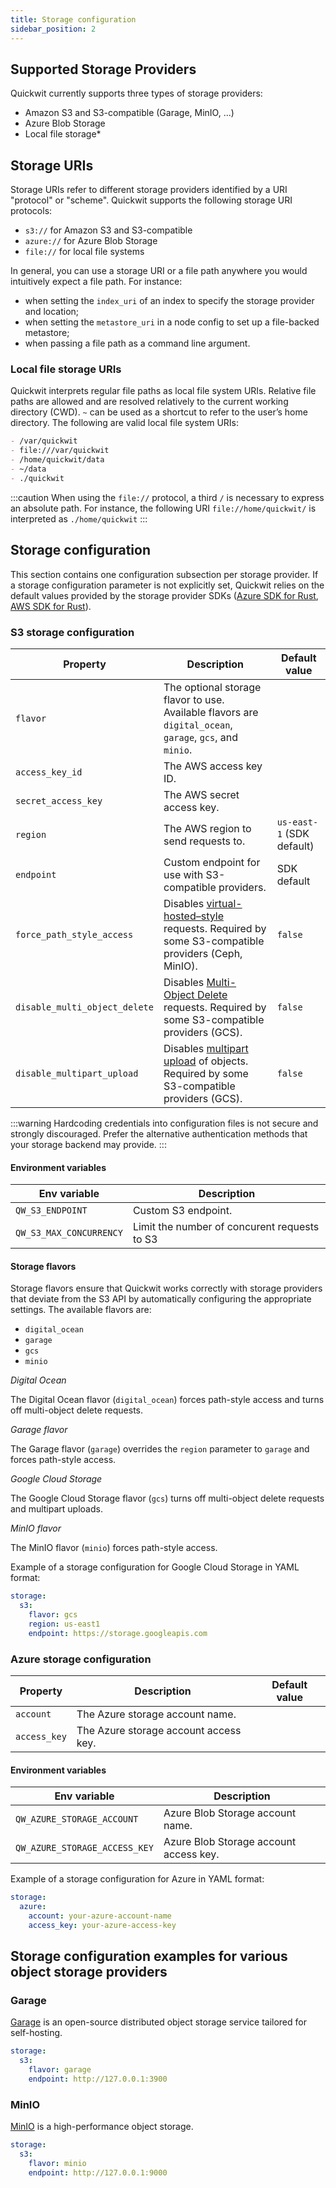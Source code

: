 ```yaml
---
title: Storage configuration
sidebar_position: 2
---
```


## Supported Storage Providers

Quickwit currently supports three types of storage providers:
- Amazon S3 and S3-compatible (Garage, MinIO, ...)
- Azure Blob Storage
- Local file storage*

## Storage URIs

Storage URIs refer to different storage providers identified by a URI "protocol" or "scheme". Quickwit supports the following storage URI protocols:
- `s3://` for Amazon S3 and S3-compatible
- `azure://` for Azure Blob Storage
- `file://` for local file systems

In general, you can use a storage URI or a file path anywhere you would intuitively expect a file path. For instance:
- when setting the `index_uri` of an index to specify the storage provider and location;
- when setting the `metastore_uri` in a node config to set up a file-backed metastore;
- when passing a file path as a command line argument.

### Local file storage URIs

Quickwit interprets regular file paths as local file system URIs. Relative file paths are allowed and are resolved relatively to the current working directory (CWD). `~` can be used as a shortcut to refer to the user’s home directory. The following are valid local file system URIs:

```markdown
- /var/quickwit
- file:///var/quickwit
- /home/quickwit/data
- ~/data
- ./quickwit
```

:::caution
When using the `file://` protocol, a third `/` is necessary to express an absolute path. For instance, the following URI `file://home/quickwit/` is interpreted as `./home/quickwit`
:::

## Storage configuration

This section contains one configuration subsection per storage provider. If a storage configuration parameter is not explicitly set, Quickwit relies on the default values provided by the storage provider SDKs ([Azure SDK for Rust](https://github.com/Azure/azure-sdk-for-rust), [AWS SDK for Rust](https://github.com/awslabs/aws-sdk-rust)).

### S3 storage configuration

| Property | Description | Default value |
| --- | --- | --- |
| `flavor` |  The optional storage flavor to use. Available flavors are `digital_ocean`, `garage`, `gcs`, and `minio`. | |
| `access_key_id` | The AWS access key ID. | |
| `secret_access_key` | The AWS secret access key. | |
| `region` | The AWS region to send requests to. | `us-east-1` (SDK default) |
| `endpoint` | Custom endpoint for use with S3-compatible providers. | SDK default |
| `force_path_style_access` | Disables [virtual-hosted–style](https://docs.aws.amazon.com/AmazonS3/latest/userguide/VirtualHosting.html) requests. Required by some S3-compatible providers (Ceph, MinIO). | `false` |
| `disable_multi_object_delete` | Disables [Multi-Object Delete](https://docs.aws.amazon.com/AmazonS3/latest/API/API_DeleteObjects.html) requests. Required by some S3-compatible providers (GCS). | `false` |
| `disable_multipart_upload` | Disables [multipart upload](https://docs.aws.amazon.com/AmazonS3/latest/userguide/mpuoverview.html) of objects. Required by some S3-compatible providers (GCS). | `false` |

:::warning
Hardcoding credentials into configuration files is not secure and strongly discouraged. Prefer the alternative authentication methods that your storage backend may provide.
:::

#### Environment variables

| Env variable | Description |
| --- | --- |
| `QW_S3_ENDPOINT` | Custom S3 endpoint. |
| `QW_S3_MAX_CONCURRENCY` | Limit the number of concurent requests to S3 |

#### Storage flavors

Storage flavors ensure that Quickwit works correctly with storage providers that deviate from the S3 API by automatically configuring the appropriate settings. The available flavors are:
- `digital_ocean`
- `garage`
- `gcs`
- `minio`

*Digital Ocean*

The Digital Ocean flavor (`digital_ocean`) forces path-style access and turns off multi-object delete requests.

*Garage flavor*

The Garage flavor (`garage`) overrides the `region` parameter to `garage` and forces path-style access.

*Google Cloud Storage*

The Google Cloud Storage flavor (`gcs`) turns off multi-object delete requests and multipart uploads.

*MinIO flavor*

The MinIO flavor (`minio`) forces path-style access.

Example of a storage configuration for Google Cloud Storage in YAML format:

```yaml
storage:
  s3:
    flavor: gcs
    region: us-east1
    endpoint: https://storage.googleapis.com
```

### Azure storage configuration

| Property | Description | Default value |
| --- | --- | --- |
| `account` | The Azure storage account name. | |
| `access_key` | The Azure storage account access key. | |

#### Environment variables

| Env variable | Description |
| --- | --- |
| `QW_AZURE_STORAGE_ACCOUNT` | Azure Blob Storage account name. |
| `QW_AZURE_STORAGE_ACCESS_KEY` | Azure Blob Storage account access key. |

Example of a storage configuration for Azure in YAML format:

```yaml
storage:
  azure:
    account: your-azure-account-name
    access_key: your-azure-access-key
```

## Storage configuration examples for various object storage providers

### Garage

[Garage](https://garagehq.deuxfleurs.fr/) is an open-source distributed object storage service tailored for self-hosting.

```yaml
storage:
  s3:
    flavor: garage
    endpoint: http://127.0.0.1:3900
```

### MinIO

[MinIO](https://min.io/) is a high-performance object storage.

```yaml
storage:
  s3:
    flavor: minio
    endpoint: http://127.0.0.1:9000
```
